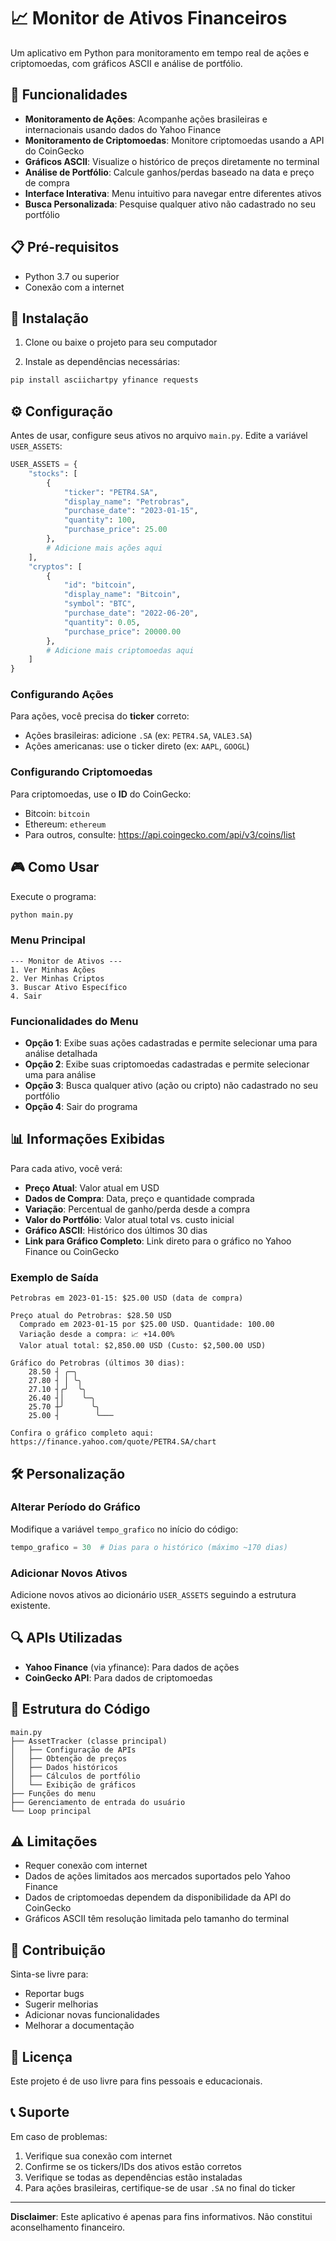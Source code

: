 # 📈 Monitor de Ativos Financeiros

Um aplicativo em Python para monitoramento em tempo real de ações e criptomoedas, com gráficos ASCII e análise de portfólio.

## 🚀 Funcionalidades

- **Monitoramento de Ações**: Acompanhe ações brasileiras e internacionais usando dados do Yahoo Finance
- **Monitoramento de Criptomoedas**: Monitore criptomoedas usando a API do CoinGecko
- **Gráficos ASCII**: Visualize o histórico de preços diretamente no terminal
- **Análise de Portfólio**: Calcule ganhos/perdas baseado na data e preço de compra
- **Interface Interativa**: Menu intuitivo para navegar entre diferentes ativos
- **Busca Personalizada**: Pesquise qualquer ativo não cadastrado no seu portfólio

## 📋 Pré-requisitos

- Python 3.7 ou superior
- Conexão com a internet

## 🔧 Instalação

1. Clone ou baixe o projeto para seu computador

2. Instale as dependências necessárias:
```bash
pip install asciichartpy yfinance requests
```

## ⚙️ Configuração

Antes de usar, configure seus ativos no arquivo `main.py`. Edite a variável `USER_ASSETS`:

```python
USER_ASSETS = {
    "stocks": [
        {
            "ticker": "PETR4.SA", 
            "display_name": "Petrobras", 
            "purchase_date": "2023-01-15", 
            "quantity": 100, 
            "purchase_price": 25.00
        },
        # Adicione mais ações aqui
    ],
    "cryptos": [
        {
            "id": "bitcoin", 
            "display_name": "Bitcoin", 
            "symbol": "BTC", 
            "purchase_date": "2022-06-20", 
            "quantity": 0.05, 
            "purchase_price": 20000.00
        },
        # Adicione mais criptomoedas aqui
    ]
}
```

### Configurando Ações

Para ações, você precisa do **ticker** correto:
- Ações brasileiras: adicione `.SA` (ex: `PETR4.SA`, `VALE3.SA`)
- Ações americanas: use o ticker direto (ex: `AAPL`, `GOOGL`)

### Configurando Criptomoedas

Para criptomoedas, use o **ID** do CoinGecko:
- Bitcoin: `bitcoin`
- Ethereum: `ethereum`
- Para outros, consulte: https://api.coingecko.com/api/v3/coins/list

## 🎮 Como Usar

Execute o programa:
```bash
python main.py
```

### Menu Principal

```
--- Monitor de Ativos ---
1. Ver Minhas Ações
2. Ver Minhas Criptos
3. Buscar Ativo Específico
4. Sair
```

### Funcionalidades do Menu

- **Opção 1**: Exibe suas ações cadastradas e permite selecionar uma para análise detalhada
- **Opção 2**: Exibe suas criptomoedas cadastradas e permite selecionar uma para análise
- **Opção 3**: Busca qualquer ativo (ação ou cripto) não cadastrado no seu portfólio
- **Opção 4**: Sair do programa

## 📊 Informações Exibidas

Para cada ativo, você verá:

- **Preço Atual**: Valor atual em USD
- **Dados de Compra**: Data, preço e quantidade comprada
- **Variação**: Percentual de ganho/perda desde a compra
- **Valor do Portfólio**: Valor atual total vs. custo inicial
- **Gráfico ASCII**: Histórico dos últimos 30 dias
- **Link para Gráfico Completo**: Link direto para o gráfico no Yahoo Finance ou CoinGecko

### Exemplo de Saída

```
Petrobras em 2023-01-15: $25.00 USD (data de compra)

Preço atual do Petrobras: $28.50 USD
  Comprado em 2023-01-15 por $25.00 USD. Quantidade: 100.00
  Variação desde a compra: 📈 +14.00%
  Valor atual total: $2,850.00 USD (Custo: $2,500.00 USD)

Gráfico do Petrobras (últimos 30 dias):
    28.50 ┤ ╭─╮
    27.80 ┤ │ ╰╮
    27.10 ┤╭╯  ╰╮
    26.40 ┤│    ╰─╮
    25.70 ┼╯      ╰╮
    25.00 ┤        ╰───

Confira o gráfico completo aqui: https://finance.yahoo.com/quote/PETR4.SA/chart
```

## 🛠️ Personalização

### Alterar Período do Gráfico

Modifique a variável `tempo_grafico` no início do código:
```python
tempo_grafico = 30  # Dias para o histórico (máximo ~170 dias)
```

### Adicionar Novos Ativos

Adicione novos ativos ao dicionário `USER_ASSETS` seguindo a estrutura existente.

## 🔍 APIs Utilizadas

- **Yahoo Finance** (via yfinance): Para dados de ações
- **CoinGecko API**: Para dados de criptomoedas

## 📝 Estrutura do Código

```
main.py
├── AssetTracker (classe principal)
│   ├── Configuração de APIs
│   ├── Obtenção de preços
│   ├── Dados históricos
│   ├── Cálculos de portfólio
│   └── Exibição de gráficos
├── Funções do menu
├── Gerenciamento de entrada do usuário
└── Loop principal
```

## ⚠️ Limitações

- Requer conexão com internet
- Dados de ações limitados aos mercados suportados pelo Yahoo Finance
- Dados de criptomoedas dependem da disponibilidade da API do CoinGecko
- Gráficos ASCII têm resolução limitada pelo tamanho do terminal

## 🤝 Contribuição

Sinta-se livre para:
- Reportar bugs
- Sugerir melhorias
- Adicionar novas funcionalidades
- Melhorar a documentação

## 📄 Licença

Este projeto é de uso livre para fins pessoais e educacionais.

## 📞 Suporte

Em caso de problemas:
1. Verifique sua conexão com internet
2. Confirme se os tickers/IDs dos ativos estão corretos
3. Verifique se todas as dependências estão instaladas
4. Para ações brasileiras, certifique-se de usar `.SA` no final do ticker

---

**Disclaimer**: Este aplicativo é apenas para fins informativos. Não constitui aconselhamento financeiro.
